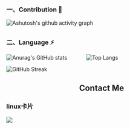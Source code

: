 ### 一、Contribution 👋

![Ashutosh's github activity graph](https://activity-graph.herokuapp.com/graph?username=it-learning-diary&theme=nord&custom_title=It-learning-diary%20Contribution%20Graph)


<h2></h2>


### 二、Language ⚡

![Anurag's GitHub stats](https://github-readme-stats.vercel.app/api?username=it-learning-diary&show_icons=true&theme=calm) &emsp;&emsp;&emsp; ![Top Langs](https://github-readme-stats.vercel.app/api/top-langs/?username=it-learning-diary&theme=calm)

![GitHub Streak](http://github-readme-streak-stats.herokuapp.com?user=it-learning-diary&theme=prussian&hide_border=true)

<h2 align="center">
  Contact Me
</h2>

### linux卡片
[![](https://img.shields.io/badge/OS-Arch%20Linux-33aadd?style=flat-square&logo=linux&logoColor=ffffff)](https://www.archlinux.org/)

<!--
**it-learning-diary/it-learning-diary** is a ✨ _special_ ✨ repository because its `README.md` (this file) appears on your GitHub profile.

Here are some ideas to get you started:

- 🔭 I’m currently working on ...
- 🌱 I’m currently learning ...
- 👯 I’m looking to collaborate on ...
- 🤔 I’m looking for help with ...
- 💬 Ask me about ...
- 📫 How to reach me: ...
- 😄 Pronouns: ...
- ⚡ Fun fact: ...
-->
